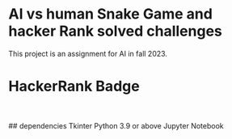 # AI vs human Snake Game and hacker Rank solved challenges
This project is an assignment for AI in fall 2023.


# HackerRank Badge
</br>
<src= "" width= "300">
</br>
## dependencies
Tkinter
Python 3.9 or above
Jupyter Notebook

